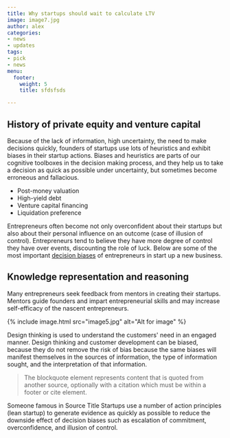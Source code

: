 ```yaml
---
title: Why startups should wait to calculate LTV
image: image7.jpg
author: alex
categories:
- news
- updates
tags:
- pick
- news
menu:
  footer:
    weight: 5
    title: sfdsfsds

---
```

## History of private equity and venture capital
Because of the lack of information, high uncertainty, the need to make decisions quickly, founders of startups use lots of heuristics and exhibit biases in their startup actions. Biases and heuristics are parts of our cognitive toolboxes in the decision making process, and they help us to take a decision as quick as possible under uncertainty, but sometimes become erroneous and fallacious.



- Post-money valuation
- High-yield debt
- Venture capital financing
- Liquidation preference

Entrepreneurs often become not only overconfident about their startups but also about their personal influence on an outcome (case of illusion of control). Entrepreneurs tend to believe they have more degree of control they have over events, discounting the role of luck. Below are some of the most important [decision biases](#) of entrepreneurs in start up a new business.

## Knowledge representation and reasoning
Many entrepreneurs seek feedback from mentors in creating their startups. Mentors guide founders and impart entrepreneurial skills and may increase self-efficacy of the nascent entrepreneurs.

{% include image.html src="image5.jpg" alt="Alt for image" %}

Design thinking is used to understand the customers' need in an engaged manner. Design thinking and customer development can be biased, because they do not remove the risk of bias because the same biases will manifest themselves in the sources of information, the type of information sought, and the interpretation of that information.

> The blockquote element represents content that is quoted from another source, optionally with a citation which must be within a footer or cite element.

Someone famous in Source Title
Startups use a number of action principles (lean startup) to generate evidence as quickly as possible to reduce the downside effect of decision biases such as escalation of commitment, overconfidence, and illusion of control.